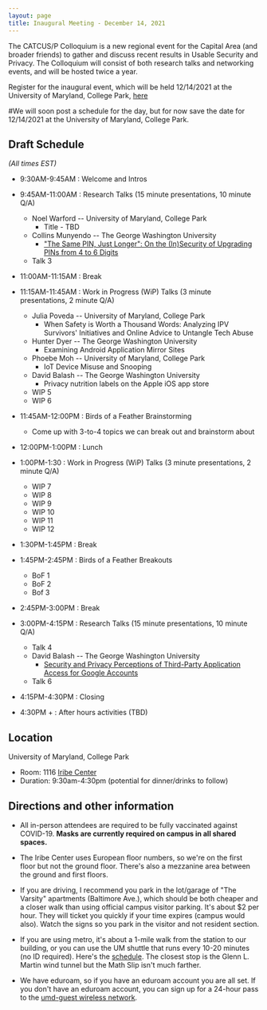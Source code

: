 ```yaml
---
layout: page
title: Inaugural Meeting - December 14, 2021
---
```



The CATCUS/P Colloquium is a new regional event for the Capital Area (and broader friends) to gather and discuss recent results in Usable Security and Privacy. The Colloquium will consist of both research talks and networking events, and will be hosted twice a year.

Register for the inaugural event, which will be held 12/14/2021 at the University of Maryland, College Park,  [here](https://go.umd.edu/cactus-f21)

#We will soon post a schedule for the day, but for now save the date for 12/14/2021 at the University of Maryland, College Park.

## Draft Schedule

*(All times EST)*

* 9:30AM-9:45AM : Welcome and Intros

* 9:45AM-11:00AM : Research Talks  (15 minute presentations, 10 minute Q/A)
  * Noel Warford -- University of Maryland, College Park
    * Title - TBD
  * Collins Munyendo -- The George Washington University
    * <a href="javascript:void(0)" onclick="$('.talk-2').toggle('slow')">"The Same PIN, Just Longer": On the (In)Security of Upgrading PINs from 4 to 6 Digits<a>  
    <div class="talk-2" style="display:none">
    <ul><ul>
      <li> Abstract </li>
      <ul><li>With the goal of improving security, companies like Apple have moved from requiring 4-digit PINs to requiring 6-digit PINs in contexts like smartphone unlocking. Users with an existing 4-digit PIN thus must “upgrade” to a 6-digit PIN for the same device or account. In an online user study (n=1,017), we explore the security of such upgrades. Participants used their own smartphone to first select a 4-digit PIN. They were then directed to select a 6-digit PIN with one of five randomly assigned justifications. In an online attack that guesses a small number of common PINs (10–30), we observe only small differences between the security of 4-digit and 6-digit PINs, confirming prior results. However, we are the first to also model targeted attacks for PIN upgrades. We find that attackers who know a user’s previous 4-digit PIN perform significantly better at guessing their 6-digit PIN in only a few guesses using basic heuristics (e.g., appending digits to the 4-digit PIN). Participants who selected a 6-digit PIN when given a “device upgrade” justification selected 6-digit PINs that were the easiest to guess in a targeted attack, with the attacker successfully guessing over 25% of the PINs in just 10 attempts and more than 30% in 30 attempts. There does not appear to be much security benefit to 6-digit PINs over 4- digit PINs against either targeted or untargeted online attacks. These results suggest that forced “upgrades” from 4-digit to 6-digit PINs may be unnecessary and potentially harmful, similar to the disadvantages of password expiration policies.</li></ul>
      <li> Publication Info </li>
      <ul>
          <li><em>In submission</em> with Collins W. Munyendo, Philipp Markert, Alexandra Nisenoff, Miles Grant, Elena Korkes, Blase Ur, Adam J. Aviv</li>
    </ul></ul></ul>
    </div>
  * Talk 3
* 11:00AM-11:15AM : Break

* 11:15AM-11:45AM : Work in Progress (WiP) Talks (3 minute presentations, 2 minute Q/A)
  * Julia Poveda -- University of Maryland, College Park
    * When Safety is Worth a Thousand Words: Analyzing IPV Survivors' Initiatives and Online Advice to Untangle Tech Abuse
  * Hunter Dyer -- The George Washington University
    * Examining Android Application Mirror Sites
  * Phoebe Moh -- University of Maryland, College Park
    * IoT Device Misuse and Snooping
  * David Balash -- The George Washington University
    * Privacy nutrition labels on the Apple iOS app store
  * WIP 5
  * WIP 6

* 11:45AM-12:00PM : Birds of a Feather Brainstorming
  * Come up with 3-to-4 topics we can break out and brainstorm about

* 12:00PM-1:00PM : Lunch

* 1:00PM-1:30 : Work in Progress (WiP) Talks (3 minute presentations, 2 minute Q/A)
  * WIP 7
  * WIP 8
  * WIP 9
  * WIP 10
  * WIP 11
  * WIP 12

* 1:30PM-1:45PM : Break

* 1:45PM-2:45PM : Birds of a Feather Breakouts
  * BoF 1
  * BoF 2
  * Bof 3

* 2:45PM-3:00PM : Break

* 3:00PM-4:15PM : Research Talks (15 minute presentations, 10 minute Q/A)
  * Talk 4
  * David Balash -- The George Washington University
    * <a href="javascript:void(0)" onclick="$('.talk-5').toggle('slow')"> Security and Privacy Perceptions of Third-Party Application Access for Google Accounts <a>  
    <div class="talk-5" style="display:none">
    <ul><ul>
      <li> Abstract </li>
      <ul><li>Online services like Google provide a variety of application programming interfaces (APIs).These online APIs enable authenticated third-party services and applications (apps) to access a user's account data for tasks such as single sign-on (SSO), calendar integration, and sending email on behalf of the user, among others. Despite their prevalence, API access could pose significant privacy and security risks, where a third-party could have unexpected privileges to a user's account. To gauge users' perceptions and concerns regarding third-party apps that integrate with online APIs, we performed a multi-part online survey of Google users. First, we asked n=432 participants to recall if and when they allowed third-party access to their Google account: 89% recalled using at least one SSO and 52% remembered at least one third-party app. In the second survey, we re-recruited n=214 participants to ask about specific apps and SSOs they've authorized on their own Google accounts. We collected in-the-wild data about users' actual SSOs and authorized apps: 86% used Google SSO on at least one service, and 67% had at least one third-party app authorized. After examining their apps and SSOs, participants expressed the most concern about access to personal information like email addresses and other publicly shared info. However, participants were less concerned with broader---and perhaps more invasive---access to calendars, emails, or cloud storage (as needed by third-party apps). This discrepancy may be due in part to trust transference to apps that integrate with Google, forming an implied partnership. Our results suggest opportunities for design improvements to the current third-party management tools offered by Google; for example, tracking recent access, automatically revoking access due to app disuse, and providing permission controls.</li></ul>
      <li> Publication Info </li>
      <ul>
          <li>David G. Balash, Xiaoyuan (Owen) Wu, Miles Grant, Irwin Reyes, and Adam J. Aviv. <a href="https://www.usenix.org/conference/usenixsecurity22/presentation/balash">Security and Privacy Perceptions of Third-Party Application Access for Google Accounts</a>. 31st USENIX Security Symposium (USENIX Security 22). Aug 2022. </li>
    </ul></ul></ul>
    </div>
  * Talk 6

* 4:15PM-4:30PM : Closing

* 4:30PM + : After hours activities (TBD)

## Location

University of Maryland, College Park
  * Room: 1116 [Iribe Center](https://www.google.com/maps/place/Brendan+Iribe+Center+for+Computer+Science+and+Engineering/@38.9890994,-76.9387086,17z/data=!4m12!1m6!3m5!1s0x89b7c7e9e636ed11:0x9aaf14503032f4a!2sBrendan+Iribe+Center+for+Computer+Science+and+Engineering!8m2!3d38.9890953!4d-76.9365146!3m4!1s0x89b7c7e9e636ed11:0x9aaf14503032f4a!8m2!3d38.9890953!4d-76.9365146)
  * Duration: 9:30am-4:30pm (potential for dinner/drinks to follow)

## Directions and other information
  * All in-person attendees are required to be fully vaccinated against COVID-19. **Masks are currently required on campus in all shared spaces.**

  * The Iribe Center uses European floor numbers, so we're on the first floor but not the ground floor. There's also a mezzanine area between the ground and first floors.

  * If you are driving, I recommend you park in the lot/garage of "The Varsity" apartments (Baltimore Ave.), which should be both cheaper and a closer walk than using official campus visitor parking. It's about $2 per hour. They will ticket you quickly if your time expires (campus would also). Watch the signs so you park in the visitor and not resident section.

  * If you are using metro, it's about a 1-mile walk from the station to our building, or you can use the UM shuttle that runs every 10-20 minutes (no ID required). Here's the [schedule](https://transportation.umd.edu/shuttle-um/104/611). The closest stop is the Glenn L. Martin wind tunnel but the Math Slip isn't much farther.

  * We have eduroam, so if you have an eduroam account you are all set. If you don't have an eduroam account, you can sign up for a 24-hour pass to the [umd-guest wireless network](https://itsupport.umd.edu/itsupport?id=kb_article_view&article=KB0012824&sys_kb_id=f098e4dadb533c104cd4f36f29961949&spa=1).
